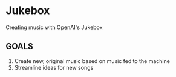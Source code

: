 # Jukebox
Creating music with OpenAI's Jukebox

## GOALS
1. Create new, original music based on music fed to the machine
2. Streamline ideas for new songs
